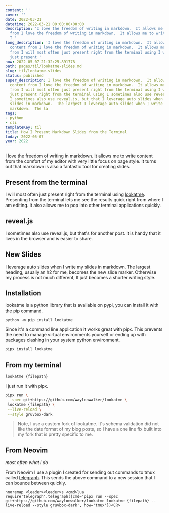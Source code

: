 ```yaml
---
content: ''
cover: ''
date: 2022-03-21
datetime: 2022-03-21 00:00:00+00:00
description: 'I love the freedom of writing in markdown.  It allows me to write content
  from I love the freedom of writing in markdown.  It allows me to write content from
  I '
long_description: 'I love the freedom of writing in markdown.  It allows me to write
  content from I love the freedom of writing in markdown.  It allows me to write content
  from I will most often just present right from the terminal using I will most often
  just present '
now: 2022-05-07 21:32:25.891778
path: pages/til/lookatme-slides.md
slug: til/lookatme-slides
status: published
super_description: I love the freedom of writing in markdown.  It allows me to write
  content from I love the freedom of writing in markdown.  It allows me to write content
  from I will most often just present right from the terminal using I will most often
  just present right from the terminal using I sometimes also use reveal.js, but that
  I sometimes also use reveal.js, but that I leverage auto slides when I write my
  slides in markdown.  The largest I leverage auto slides when I write my slides in
  markdown.  The la
tags:
- python
- cli
templateKey: til
title: How I Present Markdown Slides from the Terminal
today: 2022-05-07
year: 2022
---
```


I love the freedom of writing in markdown.  It allows me to write content from
the comfort of my editor with very little focus on page style.  It turns out
that markdown is also a fantastic tool for creating slides.

## Present from the terminal

I will most often just present right from the terminal using
[lookatme](https://lookatme.readthedocs.io/en/latest/index.html).  Presenting
from the terminal lets me see the results quick right from where I am editing.
It also allows me to pop into other terminal applications quickly.

## reveal.js

I sometimes also use reveal.js, but that's for another post.  It is handy that
it lives in the browser and is easier to share.

## New Slides

I leverage auto slides when I write my slides in markdown.  The largest
heading, usually an h2 for me, becomes the new slide marker.  Otherwise my
process is not much different, It just becomes a shorter writing style.

## Installation

lookatme is a python library that is available on pypi, you can install it with
the pip command.

```
python -m pip install lookatme
```

Since it's a command line application it works great with pipx.  This prevents
the need to manage virtual environments yourself or ending up with packages
clashing in your system python environment.

```
pipx install lookatme
```

## From my terminal

``` bash
lookatme {filepath}
```

I just run it with pipx.

``` bash
pipx run \
 --spec git+https://github.com/waylonwalker/lookatme \
 lookatme {filepath} \
 --live-reload \
 --style gruvbox-dark
```

> Note, I use a custom fork of lookatme.  It's schema validation did not like
> the date format of my blog posts, so I have a one line fix built into my
> fork that is pretty specific to me.

## From Neovim
_most often what I do_

From Neovim I use a plugin I created for sending out commands to tmux called
[telegraph](https://github.com/WaylonWalker/Telegraph.nvim).  This sends the
above command to a new session that I can bounce between quickly.

``` vim
nnoremap <leader><leader>s <cmd>lua require'telegraph'.telegraph({cmd='pipx run --spec git+https://github.com/waylonwalker/lookatme lookatme {filepath} --live-reload --style gruvbox-dark', how='tmux'})<CR>
```